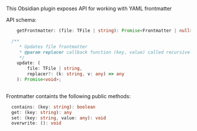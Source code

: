 This Obsidian plugin exposes API for working with YAML frontmatter

API schema:

```typescript
	getFrontmatter: (file: TFile | string): Promise<Frontmatter | null>;

  /**
	 * Updates file frontmatter
	 * @param replacer callback function (key, value) called recursively on each key/value in source object
	 */
	update: (
		file: TFile | string,
		replacer?: (k: string, v: any) => any
	): Promise<void>;
  
``` 

Frontmatter containts the following public methods:

```typescript
  contains: (key: string): boolean
  get: (key: string): any 
  set: (key: string, value: any): void
  overwrite: (): void
```